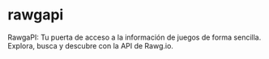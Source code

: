 # rawgapi
RawgaPI: Tu puerta de acceso a la información de juegos de forma sencilla. Explora, busca y descubre con la API de Rawg.io.
